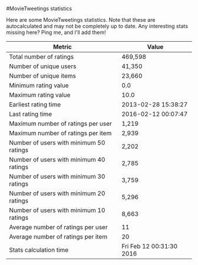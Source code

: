 #MovieTweetings statistics

Here are some MovieTweetings statistics. Note that these are autocalculated and may not be completely up to date. Any interesting stats missing here? Ping me, and I'll add them!

Metric | Value
--- | ---
Total number of ratings                 | 469,598
Number of unique users                  | 41,350
Number of unique items                  | 23,660
Minimum rating value                    | 0.0
Maximum rating value                    | 10.0
Earliest rating time                    | 2013-02-28 15:38:27
Last rating time                        | 2016-02-12 00:07:47
Maximum number of ratings per user      | 1,219
Maximum number of ratings per item      | 2,939
Number of users with minimum 50 ratings | 2,202
Number of users with minimum 40 ratings | 2,785
Number of users with minimum 30 ratings | 3,759
Number of users with minimum 20 ratings | 5,296
Number of users with minimum 10 ratings | 8,663
Average number of ratings per user      | 11
Average number of ratings per item      | 20
Stats calculation time                  | Fri Feb 12 00:31:30 2016

